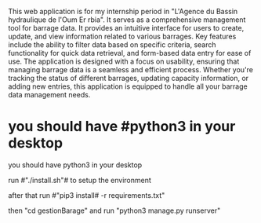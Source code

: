 This web application is for my internship period in "L'Agence du Bassin hydraulique de l'Oum Er rbia". It serves as a comprehensive management tool for barrage data. It provides an intuitive interface for users to create, update, and view information related to various barrages. Key features include the ability to filter data based on specific criteria, search functionality for quick data retrieval, and form-based data entry for ease of use. The application is designed with a focus on usability, ensuring that managing barrage data is a seamless and efficient process. Whether you're tracking the status of different barrages, updating capacity information, or adding new entries, this application is equipped to handle all your barrage data management needs.





you should have #python3 in your desktop
=======
you should have python3 in your desktop


run #"./install.sh"# to setup the environment

after that run #"pip3 install# -r requirements.txt"

then "cd gestionBarage" and run "python3 manage.py runserver"
